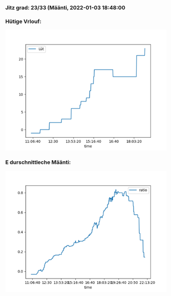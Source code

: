 ### Jitz grad: 23/33 (Määnti, 2022-01-03 18:48:00

### Hütige Vrlouf:
![Graph](Today.png)

### E durschnittleche Määnti:
![Graph](Määnti.png)